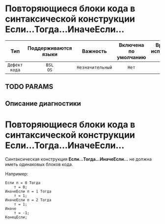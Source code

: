 # Повторяющиеся блоки кода в синтаксической конструкции Если…Тогда…ИначеЕсли…

| Тип | Поддерживаются<br/>языки | Важность | Включена<br/>по умолчанию | Время на<br/>исправление (мин) | Тэги |
| :-: | :-: | :-: | :-: | :-: | :-: |
| `Дефект кода` | `BSL`<br/>`OS` | `Незначительный` | `Нет` | `10` | `suspicious` |


## TODO PARAMS

## Описание диагностики

# Повторяющиеся блоки кода в синтаксической конструкции Если...Тогда...ИначеЕсли...

Синтаксическая конструкция **Если...Тогда...ИначеЕсли...** не должна иметь одинаковых блоков кода.

Например:

```bsl
Если п = 0 Тогда
    т = 0;
ИначеЕсли п = 1 Тогда
    т = 1;
ИначеЕсли п = 2 Тогда
    т = 1;
Иначе
    т = -1;
КонецЕсли;
```
